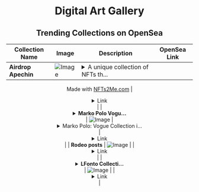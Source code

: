 <div align="center">

# Digital Art Gallery

## Trending Collections on OpenSea

| Collection Name                       | Image                                                                                     | Description                       | OpenSea Link                                                                                          |
|---------------------------------------|-------------------------------------------------------------------------------------------|-----------------------------------|--------------------------------------------------------------------------------------------------------|
| **Airdrop Apechin** | ![Image](https://i.seadn.io/s/raw/files/15c107c5b7fb0cc75e27b3724b814176.jpg?w=500&auto=format?w=200&auto=format) | <details><summary>A unique collection of NFTs th...</summary>A unique collection of NFTs that brings to life a mesmerizing world of art, imagination, and exclusivity. Each Archie Ape NFT is a one-of-a-kind digital treasure, blending stunning stunning visuals, cutting-edge technology, and scarcity.

Made with [NFTs2Me.com](https://nfts2me.com/)</details> | <details><summary>Link</summary>[Airdrop Apechin](https://opensea.io/collection/airdrop-apechin)</details> |
| **<details><summary>Marko Polo Vogu...</summary>Marko Polo Vogue Collection</details>** | ![Image](https://i.seadn.io/s/raw/files/77b6658131e3a0b169405b53c65fc6db.png?w=500&auto=format?w=200&auto=format) | <details><summary>Marko Polo: Vogue Collection i...</summary>Marko Polo: Vogue Collection is the first NFT collection by the Marko Polo project, consisting of 1,333 randomly generated NFTs, sized 1069 × 1069 pixels, existing on the Solana Blockchain. The success of this NFTs collection will bring to life a new Marko Polo fashion clothing brand.</details> | <details><summary>Link</summary>[Marko Polo Vogue Collection](https://opensea.io/collection/marko-polo-vogue-collection)</details> |
| **Rodeo posts** | ![Image](https://i.seadn.io/s/raw/files/2225fe5a8c071b60d4d5a8fcf092ff2d.jpg?w=500&auto=format?w=200&auto=format) |  | <details><summary>Link</summary>[Rodeo posts](https://opensea.io/collection/rodeo-posts-8964)</details> |
| **<details><summary>LFonto Collecti...</summary>LFonto Collection 1</details>** | ![Image](https://i.seadn.io/s/raw/files/365aca6d06e199b77e12bb8b9fa18532.jpg?w=500&auto=format?w=200&auto=format) |  | <details><summary>Link</summary>[LFonto Collection 1](https://opensea.io/collection/lfonto-collection-1-2)</details> |

</div>